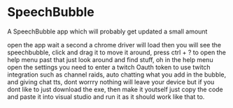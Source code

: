 # SpeechBubble
A SpeechBubble app which will probably get updated a small amount

open the app wait a second a chrome driver will load then you will see the speechbubble, click and drag it to move it around, press ctrl + ? to open the help menu past that just look around and find stuff, oh in the help menu open the settings you need to enter a twitch Oauth token to use twitch integration such as channel raids, auto chatting what you add in the bubble, and giving chat tts, dont worrry nothing will leave your device but if you dont like to just download the exe, then make it youtself just copy the code and paste it into visual studio and run it as it should work like that to.
